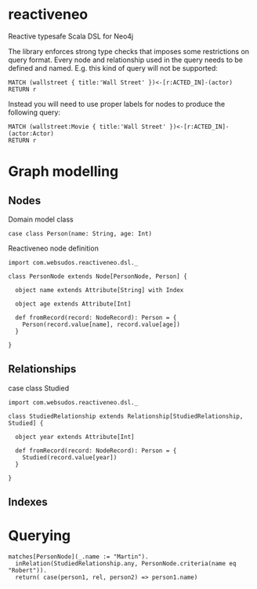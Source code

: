# reactiveneo

Reactive typesafe Scala DSL for Neo4j

The library enforces strong type checks that imposes some restrictions on query format. Every node and relationship
used in the query needs to be defined and named.
E.g. this kind of query will not be supported:
```
MATCH (wallstreet { title:'Wall Street' })<-[r:ACTED_IN]-(actor)
RETURN r
```
Instead you will need to use proper labels for nodes to produce the following query:
```
MATCH (wallstreet:Movie { title:'Wall Street' })<-[r:ACTED_IN]-(actor:Actor)
RETURN r
```

# Graph modelling

## Nodes

Domain model class
```
case class Person(name: String, age: Int)
```

Reactiveneo node definition
```
import com.websudos.reactiveneo.dsl._

class PersonNode extends Node[PersonNode, Person] {
  
  object name extends Attribute[String] with Index
  
  object age extends Attribute[Int]
  
  def fromRecord(record: NodeRecord): Person = {
    Person(record.value[name], record.value[age])  
  }
  
}
```


## Relationships

case class Studied

```
import com.websudos.reactiveneo.dsl._

class StudiedRelationship extends Relationship[StudiedRelationship, Studied] {
  
  object year extends Attribute[Int]

  def fromRecord(record: NodeRecord): Person = {
    Studied(record.value[year])  
  }
    
}

```

## Indexes



# Querying
```
matches[PersonNode](_.name := "Martin").
  inRelation(StudiedRelationship.any, PersonNode.criteria(name eq "Robert")).
  return( case(person1, rel, person2) => person1.name)
```
